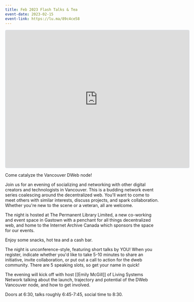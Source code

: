 ```yaml
---
title: Feb 2023 Flash Talks & Tea
event-date: 2023-02-15
event-link: https://lu.ma/89c4ce58
---
```


<iframe
  src="https://lu.ma/embed-checkout/evt-BwFDxi3MEnabDpE"
  width="600"
  height="450"
  frameborder="0"
  style="border: 1px solid #bfcbda88; border-radius: 4px;"
  allowfullscreen=""
  aria-hidden="false"
  tabindex="0"
></iframe>

​Come catalyze the Vancouver DWeb node!

Join us for an evening of socializing and networking with other digital creators and technologists in Vancouver. This is a budding network event series coalescing around the decentralized web. You'll want to come to meet others with similar interests, discuss projects, and spark collaboration. Whether you're new to the scene or a veteran, all are welcome.

​The night is hosted at The Permanent Library Limited, a new co-working and event space in Gastown with a penchant for all things decentralized web, and home to the Internet Archive Canada which sponsors the space for our events.

Enjoy some snacks, hot tea and a cash bar.

​The night is unconference-style, featuring short talks by YOU! When you register, indicate whether you'd like to take 5-10 minutes to share an initiative, invite collaboration, or put out a call to action for the dweb community. There are 5 speaking slots, so get your name in quick!

​The evening will kick off with host [[Emily McGill]] of Living Systems Network talking about the launch, trajectory and potential of the DWeb Vancouver node, and how to get involved.

​Doors at 6:30, talks roughly 6:45-7:45, social time to 8:30.